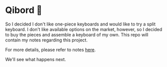 # Qibord 🎹

So I decided I don't like one-piece keyboards and would like to try a split keyboard. I don't like available options on the market, however, so I decided to buy the pieces and assemble a keyboard of my own. This repo will contain my notes regarding this project.

For more details, please refer to notes [here](Notes.md).

We'll see what happens next.
